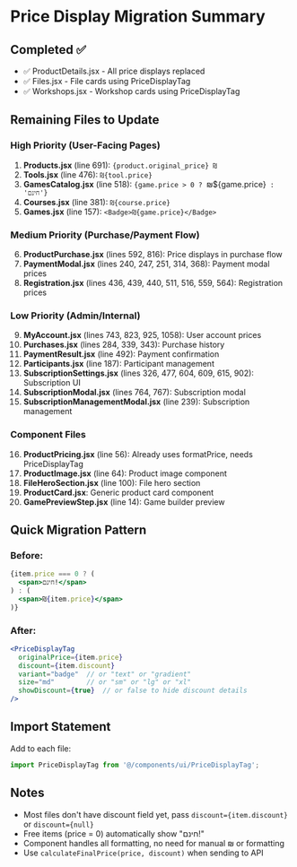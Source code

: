 # Price Display Migration Summary

## Completed ✅
- ✅ ProductDetails.jsx - All price displays replaced
- ✅ Files.jsx - File cards using PriceDisplayTag
- ✅ Workshops.jsx - Workshop cards using PriceDisplayTag

## Remaining Files to Update

### High Priority (User-Facing Pages)
1. **Products.jsx** (line 691): `{product.original_price} ₪`
2. **Tools.jsx** (line 476): `₪{tool.price}`
3. **GamesCatalog.jsx** (line 518): `{game.price > 0 ? `₪${game.price}` : 'חינם'}`
4. **Courses.jsx** (line 381): `₪{course.price}`
5. **Games.jsx** (line 157): `<Badge>₪{game.price}</Badge>`

### Medium Priority (Purchase/Payment Flow)
6. **ProductPurchase.jsx** (lines 592, 816): Price displays in purchase flow
7. **PaymentModal.jsx** (lines 240, 247, 251, 314, 368): Payment modal prices
8. **Registration.jsx** (lines 436, 439, 440, 511, 516, 559, 564): Registration prices

### Low Priority (Admin/Internal)
9. **MyAccount.jsx** (lines 743, 823, 925, 1058): User account prices
10. **Purchases.jsx** (lines 284, 339, 343): Purchase history
11. **PaymentResult.jsx** (line 492): Payment confirmation
12. **Participants.jsx** (line 187): Participant management
13. **SubscriptionSettings.jsx** (lines 326, 477, 604, 609, 615, 902): Subscription UI
14. **SubscriptionModal.jsx** (lines 764, 767): Subscription modal
15. **SubscriptionManagementModal.jsx** (line 239): Subscription management

### Component Files
16. **ProductPricing.jsx** (line 56): Already uses formatPrice, needs PriceDisplayTag
17. **ProductImage.jsx** (line 64): Product image component
18. **FileHeroSection.jsx** (line 100): File hero section
19. **ProductCard.jsx**: Generic product card component
20. **GamePreviewStep.jsx** (line 14): Game builder preview

## Quick Migration Pattern

### Before:
```jsx
{item.price === 0 ? (
  <span>חינם!</span>
) : (
  <span>₪{item.price}</span>
)}
```

### After:
```jsx
<PriceDisplayTag
  originalPrice={item.price}
  discount={item.discount}
  variant="badge"  // or "text" or "gradient"
  size="md"        // or "sm" or "lg" or "xl"
  showDiscount={true}  // or false to hide discount details
/>
```

## Import Statement
Add to each file:
```jsx
import PriceDisplayTag from '@/components/ui/PriceDisplayTag';
```

## Notes
- Most files don't have discount field yet, pass `discount={item.discount}` or `discount={null}`
- Free items (price = 0) automatically show "חינם!"
- Component handles all formatting, no need for manual ₪ or formatting
- Use `calculateFinalPrice(price, discount)` when sending to API
